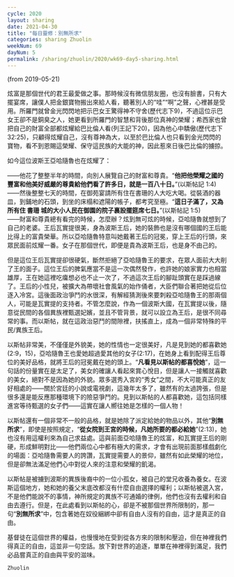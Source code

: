 ```yaml
---
cycle: 2020
layout: sharing
date: 2021-04-30
title: "每日靈修：別無所求"
categories: sharing Zhuolin
weekNum: 69
dayNum: 5
permalink: /sharing/zhuolin/2020/wk69-day5-sharing.html
--- 
```

(from 2019-05-21)

炫富是那個世代的君王最愛做之事。那時候沒有微信朋友圈，也沒有臉書，只有大擺宴席，讓僕人把金銀寶物搬出來給人看，聽著別人的“哇”“啊”之聲，心裡甚是受用。所羅門就曾金光閃閃地把示巴女王驚得神不守舍(歷代志下9)，不過這位示巴女王卻不是銅臭之人，她更看到所羅門的智慧和背後那位真神的榮耀；希西家也曾把自己的財富全部都炫耀給巴比倫人看(列王記下20)，因為他心中驕傲(歷代志下32:25)，只顧得炫耀自己，沒有尊神為大，以至於巴比倫人也只看到金光閃閃的寶物，看不到恩賜這榮耀、保守這民族的大能的神，因此惹來日後巴比倫的擄掠。  

如今這位波斯王亞哈隨魯也在炫耀了：  

——他花了整整半年的時間，向別人展覽自己的財富和尊貴。“**他把他榮耀之國的豐富和他美好威嚴的尊貴給他們看了許多日，就是一百八十日。**”(以斯帖記 1:4)    
——然後整整七天的時間，在御苑宴請所有住在書珊的人大吃大喝。從裝酒的器皿，到鋪地的石頭，到坐的床榻和遮陽的帳子，都考究至極。“**這日子滿了，又為所有住 書珊 城的大小人民在御園的院子裏設擺筵席七日。**”(以斯帖記 1:5)    
——財富和尊貴總有看完的時候，怎麼辦？炫到無可炫的時候，亞哈隨魯就想到了自己的老婆。王后瓦實提很美，身為波斯王后，她的裝飾也是沒有哪個國的王后能比得上的富貴榮華。所以亞哈隨魯特意叫她戴著王后的冠冕，穿上王后的行頭，來眾民面前炫耀一番。女子在那個世代，即便是貴為波斯王后，也是身不由己的。  

但是這位王后瓦實提卻很硬氣，斷然拒絕了亞哈隨魯王的要求，在眾人面前大大削了王的面子。這位王后的脾氣應當不是這一次偶然發作，也許她的娘家實力也相當雄厚，王在她這裡吃癟想必也不止一次了，不過這次王后的腳趾頭實在是踩過線了。王后的小性兒，被擴大為帶壞社會風氣的始作俑者，大臣們聯合著把她從后位逐入冷宮。這後面政治爭鬥的水很深，有解經猜測後來要刺殺亞哈隨魯王的那兩個人，可能是瓦實提的支持者。不管怎麼說，作為一個波斯大國，在瓦實提以後，隨意從民間的各個異族裡甄選妃嬪，並且不管背景，就可以設立為王后，是很不同尋常的事。而以斯帖，就在這政治惡鬥的間隙裡，扶搖直上，成為一個非常特殊的平民/異族王后。  

以斯帖非常美，不僅僅是外貌美，她的性情也一定很美好，凡是見到她的都喜歡她(2:9，15)，亞哈隨魯王也愛她超過愛其他的女子(2:17)，在她身上看到配得王后尊位的美好品格，就將王后的冠冕戴在她的頭上。“**凡看見以斯帖的都喜悅她**”，這一句話的份量實在是太足了，美女的確讓人看起來賞心悅目，但是讓人一接觸就喜歡的美女，絕對不是因為她的外貌。眾多選秀入宮的“秀女”之間，不大可能真正的友好相處的——關於宮廷的小說或電視劇，這幾年太多了，雖然有的太過誇張，但是很多還是能反應那種環境下的險惡爭鬥的。見到以斯帖的人都喜歡她，這包括同樣進宮等待甄選的女子們——這實在讓人嚮往她是怎樣的一個人物！  

以斯帖還有一個非常不一般的品格，就是她除了派定給她的物品以外，其他“**別無所求**”，即使是按照規定，“**從女院到王宮的時候，凡她所要的都必給她**”(2:13)，她也沒有用這權利來為自己求益處。這與前面亞哈隨魯王的炫富，和瓦實提王后的剛硬，形成鮮明對比——他們兩位心中都有極大的需求，才會有出現前面那樣戲劇化的場面：亞哈隨魯需要人的誇讚，瓦實提需要人的景仰，雖然有如此榮耀的地位，但是卻無法滿足他們心中對從人來的注意和榮耀的飢渴。  

以斯帖是被擄到波斯的異族後裔中的一位小孤女，被自己的堂兄收養為養女。在波斯這個地方，她和她的養父末底改都沒有什麼自由選擇的權利；以斯帖被選入宮，不是他們能說不的事情，神所規定的異族不可通婚的律例，他們也沒有去權利和自由去遵行。但是，在此處看到以斯帖的心，卻是不被那個世界所限制的，那一句“**別無所求**”中，包含著她在奴役綑綁中卻有自由人沒有的自由，這才是真正的自由。  

基督徒在這個世界的權益，也慢慢地在受到從各方來的限制和壓迫，但在神裡我們得真正的自由，這並非一句空話。放下對世界的追逐，單單在神裡得到滿足，我們必品嘗真正的自由與平安的滋味。  

`Zhuolin`  
